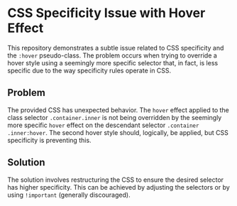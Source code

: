 # CSS Specificity Issue with Hover Effect

This repository demonstrates a subtle issue related to CSS specificity and the `:hover` pseudo-class. The problem occurs when trying to override a hover style using a seemingly more specific selector that, in fact, is less specific due to the way specificity rules operate in CSS.

## Problem

The provided CSS has unexpected behavior. The `hover` effect applied to the class selector `.container.inner` is not being overridden by the seemingly more specific `hover` effect on the descendant selector `.container .inner:hover`.  The second hover style should, logically, be applied, but CSS specificity is preventing this.

## Solution

The solution involves restructuring the CSS to ensure the desired selector has higher specificity. This can be achieved by adjusting the selectors or by using `!important` (generally discouraged).
